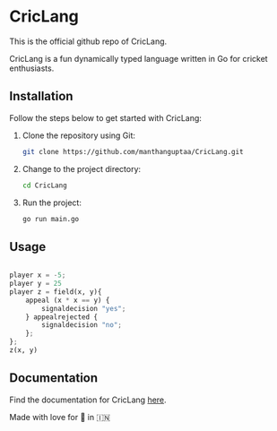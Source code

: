 # CricLang

This is the official github repo of CricLang.

CricLang is a fun dynamically typed language written in Go for cricket enthusiasts.

## Installation
Follow the steps below to get started with CricLang:

1. Clone the repository using Git:

   ```bash
   git clone https://github.com/manthanguptaa/CricLang.git
   ```

2. Change to the project directory:

   ```bash
   cd CricLang
   ```

3. Run the project:

   ```bash
   go run main.go
   ```

## Usage

```python

player x = -5;
player y = 25
player z = field(x, y){
    appeal (x * x == y) {
        signaldecision "yes";
    } appealrejected {
        signaldecision "no";
    };
};
z(x, y)
```

## Documentation
Find the documentation for CricLang [here](https://manthanguptaa.in/posts/criclang/).


Made with love for 🏏 in 🇮🇳